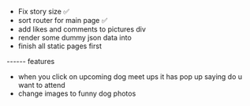 - Fix story size ✅
- sort router for main page ✅
- add likes and comments to pictures div
- render some dummy json data into
- finish all static pages first

------ features

- when you click on upcoming dog meet ups it has pop up saying do u want to attend
- change images to funny dog photos
